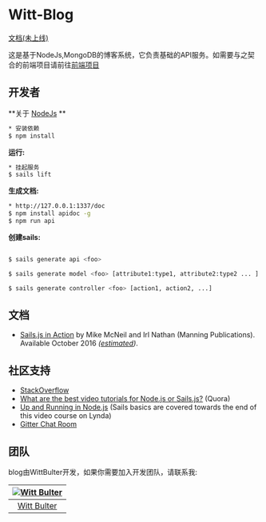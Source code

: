 <h1>
Witt-Blog
</h1>

[文档(未上线)](http://wittsay.cc/doc)

这是基于NodeJs,MongoDB的博客系统，它负责基础的API服务。如需要与之契合的前端项目请前往[前端项目](https://github.com/WittBulter/sails-blog-frontend)


## 开发者
**关于 [NodeJs](http://nodejs.org) **
```sh
* 安装依赖
$ npm install
```


**运行:**
```sh
* 挂起服务
$ sails lift
```

**生成文档:**
```sh
* http://127.0.0.1:1337/doc
$ npm install apidoc -g
$ npm run api
```

**创建sails:**
```sh

$ sails generate api <foo>

$ sails generate model <foo> [attribute1:type1, attribute2:type2 ... ]

$ sails generate controller <foo> [action1, action2, ...]
```


## 文档
- [Sails.js in Action](https://www.manning.com/books/sails-js-in-action) by Mike McNeil and Irl Nathan (Manning Publications).  Available October 2016 _([estimated](https://www.manning.com/meap-program#section-faq-10))_.

## 社区支持
- [StackOverflow](http://stackoverflow.com/questions/tagged/sails.js)
- [What are the best video tutorials for Node.js or Sails.js?](https://www.quora.com/What-are-the-best-video-tutorials-for-Node-js-or-Sails-js) (Quora)
- [Up and Running in Node.js](http://www.lynda.com/Node.js-tutorials/Up-Running-Node.js/370605-2.html) (Sails basics are covered towards the end of this video course on Lynda)
- [Gitter Chat Room](https://gitter.im/balderdashy/sails)


## 团队
blog由WittBulter开发，如果你需要加入开发团队，请联系我:

[![Witt Bulter](http://obqqxnnm4.bkt.clouddn.com/11304944.gif?imageView2/1/w/100)](https://github.com/WittBulter) |  
:---:|
[Witt Bulter](https://github.com/WittBulter) |



